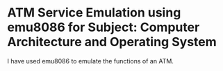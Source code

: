 # ATM Service Emulation using emu8086 for Subject: Computer Architecture and Operating System
I have used emu8086 to emulate the functions of an ATM.
